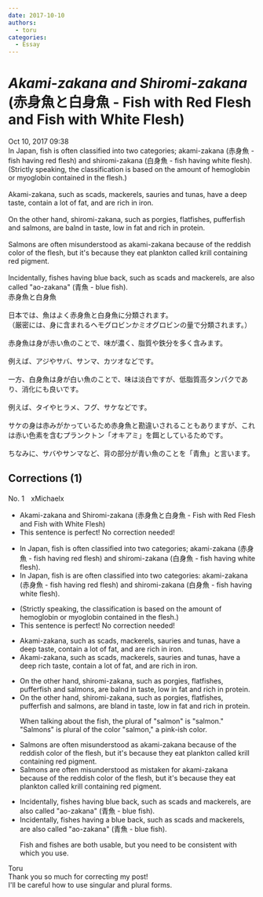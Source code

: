 ```yaml
---
date: 2017-10-10
authors:
  - toru
categories:
  - Essay
---
```


<h1 id="subject_show"><strong><em>Akami-zakana and Shiromi-zakana</strong></em> (赤身魚と白身魚 - Fish with Red Flesh and Fish with White Flesh)</h1>
<div class="date">Oct 10, 2017 09:38</div>
<div id="post"><div id="body_show_ori">
In Japan, fish is often classified into two categories; akami-zakana (赤身魚 - fish having red flesh) and shiromi-zakana (白身魚 - fish having white flesh).<br/>(Strictly speaking, the classification is based on the amount of hemoglobin or myoglobin contained in the flesh.)<br/><br/>Akami-zakana, such as scads, mackerels, sauries and tunas, have a deep taste, contain a lot of fat, and are rich in iron.<br/><br/>On the other hand, shiromi-zakana, such as porgies, flatfishes, pufferfish and salmons, are balnd in taste, low in fat and rich in protein.<br/><br/>Salmons are often misunderstood as akami-zakana because of the reddish color of the flesh, but it's because they eat plankton called krill containing red pigment.<br/><br/>Incidentally, fishes having blue back, such as scads and mackerels, are also called "ao-zakana" (青魚 - blue fish).
</div></div>

<!-- more -->

<div id="post_ja"><div id="body_show_mo">
赤身魚と白身魚<br/><br/>日本では、魚はよく赤身魚と白身魚に分類されます。<br/>（厳密には、身に含まれるヘモグロビンかミオグロビンの量で分類されます。）<br/><br/>赤身魚は身が赤い魚のことで、味が濃く、脂質や鉄分を多く含みます。<br/><br/>例えば、アジやサバ、サンマ、カツオなどです。<br/><br/>一方、白身魚は身が白い魚のことで、味は淡白ですが、低脂質高タンパクであり、消化にも良いです。<br/><br/>例えば、タイやヒラメ、フグ、サケなどです。<br/><br/>サケの身は赤みがかっているため赤身魚と勘違いされることもありますが、これは赤い色素を含むプランクトン「オキアミ」を餌としているためです。<br/><br/>ちなみに、サバやサンマなど、背の部分が青い魚のことを「青魚」と言います。
</div></div>

## Corrections (1)
<div id="block"><div class="first_name"> No. 1　<span class="just_name">xMichaelx</span></div><div id="block2">
<ul class="correction_field">
<li class="incorrect">Akami-zakana and Shiromi-zakana (赤身魚と白身魚 - Fish with Red Flesh and Fish with White Flesh)</li>
<li class="corrected perfect">This sentence is perfect! No correction needed!</li>
</ul>
<ul class="correction_field">
<li class="incorrect">In Japan, fish is often classified into two categories; akami-zakana (赤身魚 - fish having red flesh) and shiromi-zakana (白身魚 - fish having white flesh).</li>
<li class="corrected correct">
In Japan, fish <span class="f_gray"><span class="sline">is</span></span> <span class="f_bold"><span class="f_red">are</span></span> often classified into two categories<span class="f_red"><span class="f_bold">:</span></span> akami-zakana (赤身魚 - fish having red flesh) and shiromi-zakana (白身魚 - fish having white flesh).
</li>
</ul>
<ul class="correction_field">
<li class="incorrect">(Strictly speaking, the classification is based on the amount of hemoglobin or myoglobin contained in the flesh.)</li>
<li class="corrected perfect">This sentence is perfect! No correction needed!</li>
</ul>
<ul class="correction_field">
<li class="incorrect">Akami-zakana, such as scads, mackerels, sauries and tunas, have a deep taste, contain a lot of fat, and are rich in iron.</li>
<li class="corrected correct">
Akami-zakana, such as scads, mackerels, sauries and tunas, have a <span class="sline"><span class="f_gray">deep</span></span> <span class="f_red"><span class="f_bold">rich</span></span> taste, contain a lot of fat, and are rich in iron.
</li>
</ul>
<ul class="correction_field">
<li class="incorrect">On the other hand, shiromi-zakana, such as porgies, flatfishes, pufferfish and salmons, are balnd in taste, low in fat and rich in protein.</li>
<li class="corrected correct">
On the other hand, shiromi-zakana, such as porgies, flatfishes, pufferfish and salmon<span class="f_gray"><span class="sline">s</span></span>, are <span class="f_blue">bland</span> in taste, low in fat and rich in protein.
<p class="correction_comment">When talking about the fish, the plural of "salmon" is "salmon." <br/>"Salmons" is plural of the color "salmon," a pink-ish color.</p>
</li>
</ul>
<ul class="correction_field">
<li class="incorrect">Salmons are often misunderstood as akami-zakana because of the reddish color of the flesh, but it's because they eat plankton called krill containing red pigment.</li>
<li class="corrected correct">
Salmon<span class="f_gray"><span class="sline">s</span></span> are often <span class="f_gray"><span class="sline">misunderstood as</span></span> <span class="f_red"><span class="f_bold">mistaken for</span></span> akami-zakana because of the reddish color of the flesh, but it's because they eat plankton called krill containing red pigment.
</li>
</ul>
<ul class="correction_field">
<li class="incorrect">Incidentally, fishes having blue back, such as scads and mackerels, are also called "ao-zakana" (青魚 - blue fish).</li>
<li class="corrected correct">
Incidentally, fish<span class="f_gray"><span class="sline">es</span></span> having <span class="f_red"><span class="f_bold">a</span></span> blue back, such as scads and mackerels, are also called "ao-zakana" (青魚 - blue fish).
<p class="correction_comment">Fish and fishes are both usable, but you need to be consistent with which you use.</p>
</li>
</ul>
</div><div class="name"><span class="just_name">Toru</span><br>
Thank you so much for correcting my post!<br/>I'll be careful how to use singular and plural forms.
</div>
</div>
